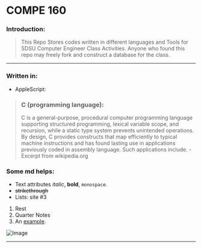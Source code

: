 # **COMPE 160**

### Introduction:

>This Repo Stores codes written in different languages and Tools for SDSU Computer Engineer Class Activities. Anyone who found this repo may freely fork and construct a database for the class.

-------

### Written in:

- AppleScript:

> ### **C (programming language):**
> C is a general-purpose, procedural computer programming language supporting structured programming, lexical variable scope, and recursion, while a static type system prevents unintended operations. By design, C provides constructs that map efficiently to typical machine instructions and has found lasting use in applications previously coded in assembly language. Such applications include. - Excerpt from wikipedia.org



### Some md helps:

* Text attributes _italic_, **bold**, `monospace`.
* ~~strikethrough~~
* Lists: site #3
1. Rest
2. Quarter Notes
3. An [example](http://example.com).

![Image](Resources/Menhera.png "icon")

---

